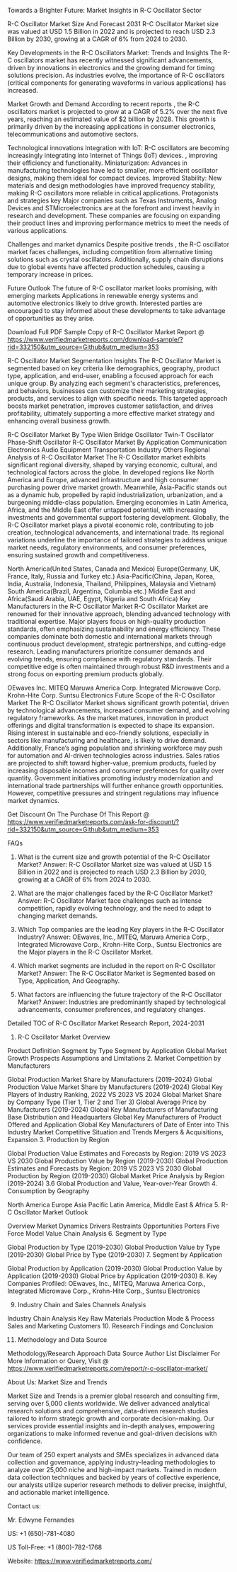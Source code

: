 Towards a Brighter Future: Market Insights in R-C Oscillator Sector


R-C Oscillator Market Size And Forecast 2031
R-C Oscillator Market size was valued at USD 1.5 Billion in 2022 and is projected to reach USD 2.3 Billion by 2030, growing at a CAGR of 6% from 2024 to 2030.

Key Developments in the R-C Oscillators Market: Trends and Insights
The R-C oscillators market has recently witnessed significant advancements, driven by innovations in electronics and the growing demand for timing solutions precision. As industries evolve, the importance of R-C oscillators (critical components for generating waveforms in various applications) has increased.

Market Growth and Demand
According to recent reports , the R-C oscillators market is projected to grow at a CAGR of 5.2% over the next five years, reaching an estimated value of $2 billion by 2028. This growth is primarily driven by the increasing applications in consumer electronics, telecommunications and automotive sectors.

Technological innovations
Integration with IoT: R-C oscillators are becoming increasingly integrating into Internet of Things (IoT) devices. , improving their efficiency and functionality.
Miniaturization: Advances in manufacturing technologies have led to smaller, more efficient oscillator designs, making them ideal for compact devices.
Improved Stability: New materials and design methodologies have improved frequency stability, making R-C oscillators more reliable in critical applications.
Protagonists and strategies key
Major companies such as Texas Instruments, Analog Devices and STMicroelectronics are at the forefront and invest heavily in research and development. These companies are focusing on expanding their product lines and improving performance metrics to meet the needs of various applications.

Challenges and market dynamics
Despite positive trends , the R-C oscillator market faces challenges, including competition from alternative timing solutions such as crystal oscillators. Additionally, supply chain disruptions due to global events have affected production schedules, causing a temporary increase in prices.

Future Outlook
The future of R-C oscillator market looks promising, with emerging markets Applications in renewable energy systems and automotive electronics likely to drive growth. Interested parties are encouraged to stay informed about these developments to take advantage of opportunities as they arise.

Download Full PDF Sample Copy of R-C Oscillator Market Report @ https://www.verifiedmarketreports.com/download-sample/?rid=332150&utm_source=Github&utm_medium=353

R-C Oscillator Market Segmentation Insights
The R-C Oscillator Market is segmented based on key criteria like demographics, geography, product type, application, and end-user, enabling a focused approach for each unique group. By analyzing each segment's characteristics, preferences, and behaviors, businesses can customize their marketing strategies, products, and services to align with specific needs. This targeted approach boosts market penetration, improves customer satisfaction, and drives profitability, ultimately supporting a more effective market strategy and enhancing overall business growth.

R-C Oscillator Market By Type
Wien Bridge Oscillator
Twin-T Oscillator
Phase-Shift Oscillator
R-C Oscillator Market By Application
Communication Electronics
Audio Equipment
Transportation Industry
Others
Regional Analysis of R-C Oscillator Market
The R-C Oscillator market exhibits significant regional diversity, shaped by varying economic, cultural, and technological factors across the globe. In developed regions like North America and Europe, advanced infrastructure and high consumer purchasing power drive market growth. Meanwhile, Asia-Pacific stands out as a dynamic hub, propelled by rapid industrialization, urbanization, and a burgeoning middle-class population. Emerging economies in Latin America, Africa, and the Middle East offer untapped potential, with increasing investments and governmental support fostering development. Globally, the R-C Oscillator market plays a pivotal economic role, contributing to job creation, technological advancements, and international trade. Its regional variations underline the importance of tailored strategies to address unique market needs, regulatory environments, and consumer preferences, ensuring sustained growth and competitiveness.

North America(United States, Canada and Mexico)
Europe(Germany, UK, France, Italy, Russia and Turkey etc.)
Asia-Pacific(China, Japan, Korea, India, Australia, Indonesia, Thailand, Philippines, Malaysia and Vietnam)
South America(Brazil, Argentina, Columbia etc.)
Middle East and Africa(Saudi Arabia, UAE, Egypt, Nigeria and South Africa)
Key Manufacturers in the R-C Oscillator Market
R-C Oscillator Market are renowned for their innovative approach, blending advanced technology with traditional expertise. Major players focus on high-quality production standards, often emphasizing sustainability and energy efficiency. These companies dominate both domestic and international markets through continuous product development, strategic partnerships, and cutting-edge research. Leading manufacturers prioritize consumer demands and evolving trends, ensuring compliance with regulatory standards. Their competitive edge is often maintained through robust R&D investments and a strong focus on exporting premium products globally.

OEwaves
Inc.
MITEQ
Maruwa America Corp.
Integrated Microwave Corp.
Krohn-Hite Corp.
Suntsu Electronics
Future Scope of the R-C Oscillator Market
The R-C Oscillator Market shows significant growth potential, driven by technological advancements, increased consumer demand, and evolving regulatory frameworks. As the market matures, innovation in product offerings and digital transformation is expected to shape its expansion. Rising interest in sustainable and eco-friendly solutions, especially in sectors like manufacturing and healthcare, is likely to drive demand. Additionally, France’s aging population and shrinking workforce may push for automation and AI-driven technologies across industries. Sales ratios are projected to shift toward higher-value, premium products, fueled by increasing disposable incomes and consumer preferences for quality over quantity. Government initiatives promoting industry modernization and international trade partnerships will further enhance growth opportunities. However, competitive pressures and stringent regulations may influence market dynamics.

Get Discount On The Purchase Of This Report @ https://www.verifiedmarketreports.com/ask-for-discount/?rid=332150&utm_source=Github&utm_medium=353

FAQs
1. What is the current size and growth potential of the R-C Oscillator Market?
Answer: R-C Oscillator Market size was valued at USD 1.5 Billion in 2022 and is projected to reach USD 2.3 Billion by 2030, growing at a CAGR of 6% from 2024 to 2030.

2. What are the major challenges faced by the R-C Oscillator Market?
Answer: R-C Oscillator Market face challenges such as intense competition, rapidly evolving technology, and the need to adapt to changing market demands.

3. Which Top companies are the leading Key players in the R-C Oscillator Industry?
Answer: OEwaves, Inc., MITEQ, Maruwa America Corp., Integrated Microwave Corp., Krohn-Hite Corp., Suntsu Electronics are the Major players in the R-C Oscillator Market.

4. Which market segments are included in the report on R-C Oscillator Market?
Answer: The R-C Oscillator Market is Segmented based on Type, Application, And Geography.

5. What factors are influencing the future trajectory of the R-C Oscillator Market?
Answer: Industries are predominantly shaped by technological advancements, consumer preferences, and regulatory changes.

Detailed TOC of R-C Oscillator Market Research Report, 2024-2031
1. R-C Oscillator Market Overview

Product Definition
Segment by Type
Segment by Application
Global Market Growth Prospects
Assumptions and Limitations
2. Market Competition by Manufacturers

Global Production Market Share by Manufacturers (2019-2024)
Global Production Value Market Share by Manufacturers (2019-2024)
Global Key Players of Industry Ranking, 2022 VS 2023 VS 2024
Global Market Share by Company Type (Tier 1, Tier 2 and Tier 3)
Global Average Price by Manufacturers (2019-2024)
Global Key Manufacturers of Manufacturing Base Distribution and Headquarters
Global Key Manufacturers of Product Offered and Application
Global Key Manufacturers of Date of Enter into This Industry
Market Competitive Situation and Trends
Mergers & Acquisitions, Expansion
3. Production by Region

Global Production Value Estimates and Forecasts by Region: 2019 VS 2023 VS 2030
Global Production Value by Region (2019-2030)
Global Production Estimates and Forecasts by Region: 2019 VS 2023 VS 2030
Global Production by Region (2019-2030)
Global Market Price Analysis by Region (2019-2024) 3.6 Global Production and Value, Year-over-Year Growth
4. Consumption by Geography

North America
Europe
Asia Pacific
Latin America, Middle East & Africa
5. R-C Oscillator Market Outlook

Overview
Market Dynamics
Drivers
Restraints
Opportunities
Porters Five Force Model
Value Chain Analysis 
6. Segment by Type

Global Production by Type (2019-2030)
Global Production Value by Type (2019-2030)
Global Price by Type (2019-2030)
7. Segment by Application

Global Production by Application (2019-2030)
Global Production Value by Application (2019-2030)
Global Price by Application (2019-2030)
8. Key Companies Profiled: OEwaves, Inc., MITEQ, Maruwa America Corp., Integrated Microwave Corp., Krohn-Hite Corp., Suntsu Electronics

9. Industry Chain and Sales Channels Analysis

Industry Chain Analysis
Key Raw Materials
Production Mode & Process
Sales and Marketing
Customers
10. Research Findings and Conclusion

11. Methodology and Data Source

Methodology/Research Approach
Data Source
Author List
Disclaimer
For More Information or Query, Visit @ https://www.verifiedmarketreports.com/report/r-c-oscillator-market/

About Us: Market Size and Trends

Market Size and Trends is a premier global research and consulting firm, serving over 5,000 clients worldwide. We deliver advanced analytical research solutions and comprehensive, data-driven research studies tailored to inform strategic growth and corporate decision-making. Our services provide essential insights and in-depth analyses, empowering organizations to make informed revenue and goal-driven decisions with confidence.

Our team of 250 expert analysts and SMEs specializes in advanced data collection and governance, applying industry-leading methodologies to analyze over 25,000 niche and high-impact markets. Trained in modern data collection techniques and backed by years of collective experience, our analysts utilize superior research methods to deliver precise, insightful, and actionable market intelligence.

Contact us:

Mr. Edwyne Fernandes

US: +1 (650)-781-4080

US Toll-Free: +1 (800)-782-1768

Website: https://www.verifiedmarketreports.com/
